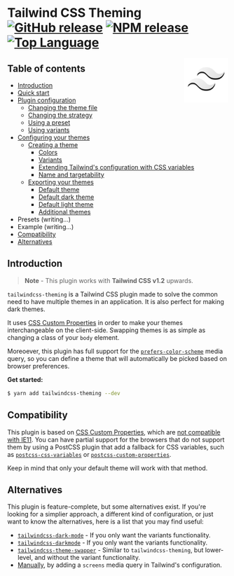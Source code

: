 # Tailwind CSS Theming [![GitHub release](https://img.shields.io/github/v/release/hawezo/tailwindcss-theming?include_prereleases&style=flat-square)](https://github.com/hawezo/tailwindcss-theming/releases) [![NPM release](https://img.shields.io/npm/v/tailwindcss-theming?style=flat-square)](https://npmjs.com/package/tailwindcss-theming) [![Top Language](https://img.shields.io/github/languages/top/hawezo/tailwindcss-theming?style=flat-square)]() 

[<img src="logo.svg" align="right" width="100">]()

## Table of contents

- [Introduction](#introduction)
- [Quick start](docs/quick-start.md)
- [Plugin configuration](docs/configuration.md)
    - [Changing the theme file](docs/configuration.md#changing-the-theme-file)
    - [Changing the strategy](docs/configuration.md#changing-the-strategy)
    - [Using a preset](docs/configuration.md#using-a-preset)
    - [Using variants](docs/configuration.md#using-variants)
- [Configuring your themes](docs/themes.md#configuring-your-themes)
    - [Creating a theme](docs/themes.md#creating-a-theme)
        - [Colors](docs/themes.md#colors)
        - [Variants](docs/themes.md#variants)
        - [Extending Tailwind's configuration with CSS variables](docs/themes.md#extending-tailwinds-configuration-with-css-variables)
        - [Name and targetability](docs/themes.md#name-and-targetability)
    - [Exporting your themes](docs/themes.md#exporting-your-themes)
        - [Default theme](docs/themes.md#default-theme)
        - [Default dark theme](docs/themes.md#default-dark-theme)
        - [Default light theme](docs/themes.md#default-light-theme)
        - [Additional themes](docs/themes.md#additional-themes)
- Presets (writing...)
- Example (writing...)
- [Compatibility](#compatibility)
- [Alternatives](#alternatives)

## Introduction

> **Note** - This plugin works with **Tailwind CSS v1.2** upwards.

`tailwindcss-theming` is a Tailwind CSS plugin made to solve the common need to have multiple themes in an application. It is also perfect for making dark themes.

It uses [CSS Custom Properties](https://developer.mozilla.org/en-US/docs/Web/CSS/--*) in order to make your themes interchangeable on the client-side. Swapping themes is as simple as changing a class of your `body` element. 

Moreoever, this plugin has full support for the [`prefers-color-scheme`](https://developer.mozilla.org/fr/docs/Web/CSS/@media/prefers-color-scheme) media query, so you can define a theme that will automatically be picked based on browser preferences. 

**Get started:**

```bash
$ yarn add tailwindcss-theming --dev
```

## Compatibility 

This plugin is based on [CSS Custom Properties](https://developer.mozilla.org/en-US/docs/Web/CSS/--*), which are [not compatible with IE11](https://caniuse.com/#feat=css-variables). You can have partial support for the browsers that do not support them by using a PostCSS plugin that add a fallback for CSS variables, such as [`postcss-css-variables`](https://github.com/MadLittleMods/postcss-css-variables) or [`postcss-custom-properties`](https://github.com/postcss/postcss-custom-properties). 

Keep in mind that only your default theme will work with that method.

## Alternatives 

This plugin is feature-complete, but some alternatives exist. If you're looking for a simplier approach, a different kind of configuration, or just want to know the alternatives, here is a list that you may find useful:

- [`tailwindcss-dark-mode`](https://github.com/ChanceArthur/tailwindcss-dark-mode) - If you only want the variants functionality.
- [`tailwindcss-darkmode`](https://github.com/danestves/tailwindcss-darkmode) - If you only want the variants functionality.
- [`tailwindcss-theme-swapper`](https://github.com/crswll/tailwindcss-theme-swapper) - Similar to `tailwindcss-theming`, but lower-level, and without the variant functionality.
- [Manually](https://tailwindcss.com/docs/breakpoints/#dark-mode), by adding a `screens` media query in Tailwind's configuration.
